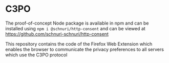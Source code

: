 # C3PO
The proof-of-concept Node package is available in npm and can be installed using `npm i @schnuri/http-consent` and can be viewed at https://github.com/schnuri-schnuri/http-consent

This repository contains the code of the Firefox Web Extension which enables the browser to communicate the privacy preferences to all servers which use the C3PO protocol
